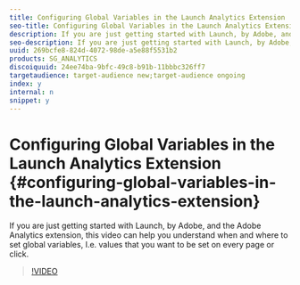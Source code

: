 ```yaml
---
title: Configuring Global Variables in the Launch Analytics Extension
seo-title: Configuring Global Variables in the Launch Analytics Extension
description: If you are just getting started with Launch, by Adobe, and the Adobe Analytics extension, this video can help you understand when and where to set global variables, I.e. values that you want to be set on every page or click.
seo-description: If you are just getting started with Launch, by Adobe, and the Adobe Analytics extension, this video can help you understand when and where to set global variables, I.e. values that you want to be set on every page or click.
uuid: 269bcfe8-824d-4072-98de-a5e88f5531b2
products: SG_ANALYTICS
discoiquuid: 24ee74ba-9bfc-49c8-b91b-11bbbc326ff7
targetaudience: target-audience new;target-audience ongoing
index: y
internal: n
snippet: y
---
```


# Configuring Global Variables in the Launch Analytics Extension {#configuring-global-variables-in-the-launch-analytics-extension}

If you are just getting started with Launch, by Adobe, and the Adobe Analytics extension, this video can help you understand when and where to set global variables, I.e. values that you want to be set on every page or click.

>[!VIDEO](https://video.tv.adobe.com/v/27181/?quality=9)